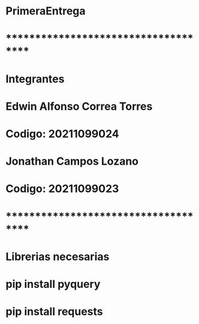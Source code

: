 # PrimeraEntrega

# ************************************
# Integrantes 

# Edwin Alfonso Correa Torres
# Codigo: 20211099024

# Jonathan Campos Lozano
# Codigo: 20211099023

# ************************************
# Librerias necesarias

# pip install pyquery
# pip install requests
